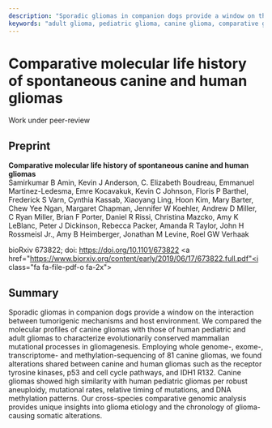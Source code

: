```yaml
---
description: "Sporadic gliomas in companion dogs provide a window on the interaction between tumorigenic mechanisms and host environment. We compared the molecular profiles of canine gliomas with those of human pediatric and adult gliomas to characterize evolutionarily conserved mammalian mutational processes in gliomagenesis. Employing whole genome-, exome-, transcriptome- and methylation-sequencing of 81 canine gliomas, we found alterations shared between canine and human gliomas such as the receptor tyrosine kinases, p53 and cell cycle pathways, and IDH1 R132. Canine gliomas showed high similarity with human pediatric gliomas per robust aneuploidy, mutational rates, relative timing of mutations, and DNA methylation patterns. Our cross-species comparative genomic analysis provides unique insights into glioma etiology and the chronology of glioma-causing somatic alterations."
keywords: "adult glioma, pediatric glioma, canine glioma, comparative genomics, comparative oncology, life history, mutagenesis, computational biology"
---
```


# Comparative molecular life history of spontaneous canine and human gliomas

Work under peer-review

## Preprint

**Comparative molecular life history of spontaneous canine and human gliomas**  
Samirkumar B Amin, Kevin J Anderson, C. Elizabeth Boudreau, Emmanuel Martinez-Ledesma, Emre Kocavakuk, Kevin C Johnson, Floris P Barthel, Frederick S Varn, Cynthia Kassab, Xiaoyang Ling, Hoon Kim, Mary Barter, Chew Yee Ngan, Margaret Chapman, Jennifer W Koehler, Andrew D Miller, C Ryan Miller, Brian F Porter, Daniel R Rissi, Christina Mazcko, Amy K LeBlanc, Peter J Dickinson, Rebecca Packer, Amanda R Taylor, John H Rossmeisl Jr., Amy B Heimberger, Jonathan M Levine, Roel GW Verhaak

bioRxiv 673822; doi: https://doi.org/10.1101/673822 <a href="https://www.biorxiv.org/content/early/2019/06/17/673822.full.pdf"<i class="fa fa-file-pdf-o fa-2x"></i></a>

## Summary

Sporadic gliomas in companion dogs provide a window on the interaction between tumorigenic mechanisms and host environment. We compared the molecular profiles of canine gliomas with those of human pediatric and adult gliomas to characterize evolutionarily conserved mammalian mutational processes in gliomagenesis. Employing whole genome-, exome-, transcriptome- and methylation-sequencing of 81 canine gliomas, we found alterations shared between canine and human gliomas such as the receptor tyrosine kinases, p53 and cell cycle pathways, and IDH1 R132. Canine gliomas showed high similarity with human pediatric gliomas per robust aneuploidy, mutational rates, relative timing of mutations, and DNA methylation patterns. Our cross-species comparative genomic analysis provides unique insights into glioma etiology and the chronology of glioma-causing somatic alterations.
